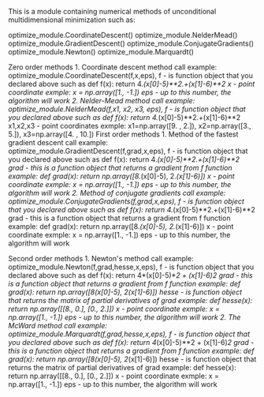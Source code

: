 This is a module containing numerical methods of unconditional multidimensional minimization such as:

optimize_module.CoordinateDescent()
optimize_module.NelderMead()
optimize_module.GradientDescent()
optimize_module.ConjugateGradients()
optimize_module.Newton()
optimize_module.Marquardt()

Zero order methods
	1. Coordinate descent method
		call example: optimize_module.CoordinateDescent(f,x,eps),
		f - is function object that you declared above such as def f(x): return 4.*(x[0]-5)**2.+(x[1]-6)**2
		x - point coordinate exmple: x =  np.array([1., -1.])
		eps - up to this number, the algorithm will work
	2. Nelder-Mead method
		call example: optimize_module.NelderMead(f,x1, x2, x3, eps),
		f - is function object that you declared above such as def f(x): return 4.*(x[0]-5)**2.+(x[1]-6)**2
		x1,x2,x3 - point coordinates exmple: x1=np.array([9. , 2.]), x2=np.array([3., 5.]), x3=np.array([4. , 10.])
First order methods
	1. Method of the fastest gradient descent
		call example: optimize_module.GradientDescent(f,grad,x,eps),
		f - is function object that you declared above such as def f(x): return 4.*(x[0]-5)**2.+(x[1]-6)**2
		grad - this is a function object that returns a gradient from f function
			example: def grad(x): return np.array([8.*(x[0]-5), 2.*(x[1]-6)])
		x - point coordinate exmple: x =  np.array([1., -1.])
		eps - up to this number, the algorithm will work
	2. Method of conjugate gradients
		call example: optimize_module.ConjugateGradients(f,grad,x,eps),
		f - is function object that you declared above such as def f(x): return 4.*(x[0]-5)**2.+(x[1]-6)**2
		grad - this is a function object that returns a gradient from f function
			example: def grad(x): return np.array([8.*(x[0]-5), 2.*(x[1]-6)])
		x - point coordinate exmple: x =  np.array([1., -1.])
		eps - up to this number, the algorithm will work

Second order methods
	1. Newton's method
		call example: optimize_module.Newton(f,grad,hesse,x,eps),
		f - is function object that you declared above such as def f(x): return 4*(x[0]-5)**2 + (x[1]-6)**2
		grad - this is a function object that returns a gradient from f function
			example: def grad(x): return np.array([8*(x[0]-5), 2*(x[1]-6)])
		hesse - is function object that returns the matrix of partial derivatives of grad
			example: def hesse(x): return np.array([[8., 0.], [0., 2.]])
		x - point coordinate exmple: x =  np.array([1., -1.])
		eps - up to this number, the algorithm will work
	2. The McWard method
		call example: optimize_module.Marquardt(f,grad,hesse,x,eps),
		f - is function object that you declared above such as def f(x): return 4*(x[0]-5)**2 + (x[1]-6)**2
		grad - this is a function object that returns a gradient from f function
			example: def grad(x): return np.array([8*(x[0]-5), 2*(x[1]-6)])
		hesse - is function object that returns the matrix of partial derivatives of grad
			example: def hesse(x): return np.array([[8., 0.], [0., 2.]])
		x - point coordinate exmple: x =  np.array([1., -1.])
		eps - up to this number, the algorithm will work